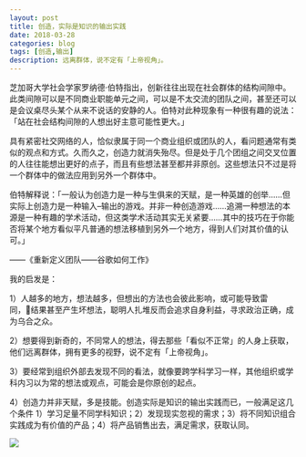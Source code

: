 ```yaml
---
layout: post
title: 创造，实际是知识的输出实践
date: 2018-03-28
categories: blog
tags: [创造,输出]
description: 远离群体，说不定有「上帝视角」。
---
```


芝加哥大学社会学家罗纳德·伯特指出，创新往往出现在社会群体的结构间隙中。此类间隙可以是不同商业职能单元之间，可以是不太交流的团队之间，甚至还可以是会议桌尽头某个从来不说话的安静的人。伯特对此种现象有一种很有趣的说法：「站在社会结构间隙的人想出好主意可能性更大。」

具有紧密社交网络的人，恰似隶属于同一个商业组织或团队的人，看问题通常有类似的观点和方式。久而久之，创造力就消失殆尽。但是处于几个团组之间交叉位置的人往往能想出更好的点子，而且有些想法甚至都并非原创。这些想法只不过是将一个群体中的做法应用到另外一个群体中。

伯特解释说：「一般认为创造力是一种与生俱来的天赋，是一种英雄的创举……但实际上创造力是一种输入–输出的游戏。并非一种创造游戏……追溯一种想法的本源是一种有趣的学术活动，但这类学术活动其实无关紧要……其中的技巧在于你能否将某个地方看似平凡普通的想法移植到另外一个地方，得到人们对其价值的认可。」

——《重新定义团队——谷歌如何工作》

我的启发是：

1）人越多的地方，想法越多，但想出的方法也会彼此影响，或可能导致雷同，结果甚至产生坏想法，聪明人扎堆反而会追求自身利益，寻求政治正确，成为乌合之众。

2）想要得到新奇的，不同常人的想法，得去那些「看似不正常」的人身上获取，他们远离群体，拥有更多的视野，说不定有「上帝视角」。

3）要经常到组织外部去发现不同的看法，就像要跨学科学习一样，其他组织或学科内习以为常的想法或观点，可能会是你原创的起点。

4）创造力并非天赋，多是技能。创造实际是知识的输出实践而已，一般满足这几个条件 1）学习足量不同学科知识；2）发现现实忽视的需求；3）将不同知识组合实践成为有价值的产品；4）将产品销售出去，满足需求，获取认同。

![](https://mmbiz.qpic.cn/mmbiz_jpg/HRoY0QT1GiaYVOIkWjplt5YTXHQliaHm01WsrAcmOTG4US0DOloB0zhaWVMZsm0vibHwGTGvV64tQSmiaicobvH91JQ/640?wx_fmt=jpeg&tp=webp&wxfrom=5&wx_lazy=1)





